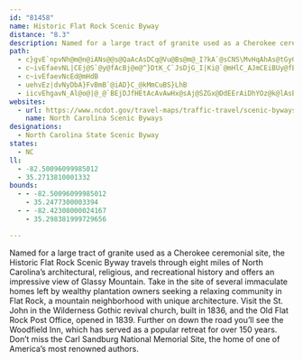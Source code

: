 ```yaml
---
id: "81458"
name: Historic Flat Rock Scenic Byway
distance: "8.3"
description: Named for a large tract of granite used as a Cherokee ceremonial site, the Historic Flat Rock Scenic Byway travels through eight miles of North Carolina’s architectural, religious, and recreational history and offers an impressive view of Glassy Mountain.
path:
  - c}gvE`npvNh@m@n@iANs@@s@QaAcAsDCq@Vu@Bs@m@_I?kA`@sCNS\MvHqAhAs@tGyGf@aA`B_En@y@jA{@|@eAdBuCx@qBN{@l@gLXmCx@wCfEuMZmB?e@k@mCgBmFSsA?sA`AmQIaB_@aBOc@wDgEgGyDcBgDwDoFkDeCqA_C{@{Dc@qCMuAZmETqC|DcSDy@sA{DoA_By@a@u@SqE}@i@a@a@mAy@mOWgBK_@]q@eAy@wDgAiAeAUk@S_AiDsYm@mHE}BTiBrAmCb@}A@mAWgB?mAtAkC^gAlAyI~AwE
  - c~ivEfaevNL|CEj@S`@y@fAcBj@e@^}DtK_C`JsDjG_I|Ki@`@mHlC_AJmCEiBUy@fBc@lBK~DMx@}E|IoA~AaHbFsCzBaJnJc@l@k@bCc@z@cDxDu@pA}@|B[pB
  - c~ivEfaevNcEd@mHdB
  - uehvEz|dvNyDbA}FvBmB`@iAD}C_@kMmCuBS}LhB
  - iicvEhgavN_Al@o@|@_@`BEjDJfHEtAcAvAwHx@sAj@SZGx@DdEErAiDhYOz@k@lAsBrAyE|B}HlCoMlHyA`@_e@tGwBDuFm@kBGuA@sBXiA^wDjBoKnHcIr@y@T
websites:
  - url: https://www.ncdot.gov/travel-maps/traffic-travel/scenic-byways/Documents/nc-scenic-byways-guidebook.pdf#page=54
    name: North Carolina Scenic Byways
designations:
  - North Carolina State Scenic Byway
states:
  - NC
ll:
  - -82.50096099985012
  - 35.2713810001332
bounds:
  - - -82.50096099985012
    - 35.2477300003394
  - - -82.42308000024167
    - 35.298381999729656

---
```


Named for a large tract of granite used as a Cherokee ceremonial site, the Historic Flat Rock Scenic Byway travels through eight miles of North Carolina’s architectural, religious, and recreational history and offers an impressive view of Glassy Mountain. Take in the site of several immaculate homes left by wealthy plantation owners seeking a relaxing community in Flat Rock, a mountain neighborhood with unique architecture. Visit the St. John in the Wilderness Gothic revival church, built in 1836, and the Old Flat Rock Post Office, opened in 1839. Further on down the road you’ll see the Woodfield Inn, which has served as a popular retreat for over 150 years. Don’t miss the Carl Sandburg National Memorial Site, the home of one of America’s most renowned authors.

